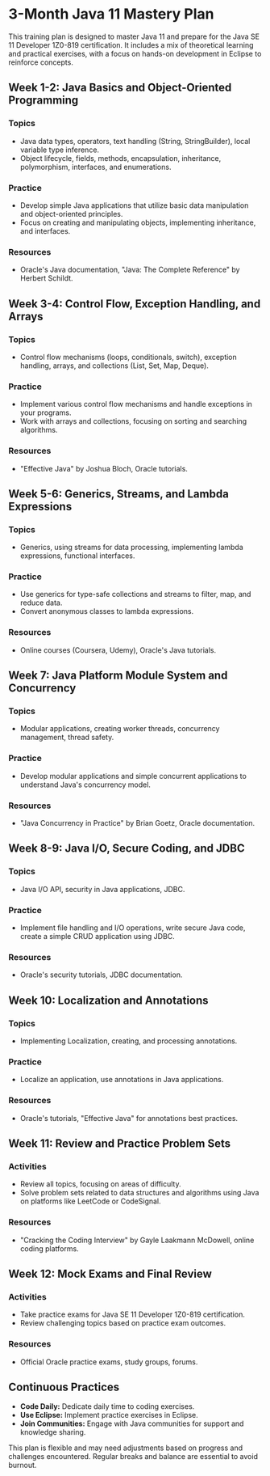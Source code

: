 # 3-Month Java 11 Mastery Plan

This training plan is designed to master Java 11 and prepare for the Java SE 11 Developer 1Z0-819 certification. It includes a mix of theoretical learning and practical exercises, with a focus on hands-on development in Eclipse to reinforce concepts.

## Week 1-2: Java Basics and Object-Oriented Programming

### Topics
- Java data types, operators, text handling (String, StringBuilder), local variable type inference.
- Object lifecycle, fields, methods, encapsulation, inheritance, polymorphism, interfaces, and enumerations.

### Practice
- Develop simple Java applications that utilize basic data manipulation and object-oriented principles.
- Focus on creating and manipulating objects, implementing inheritance, and interfaces.

### Resources
- Oracle's Java documentation, "Java: The Complete Reference" by Herbert Schildt.

## Week 3-4: Control Flow, Exception Handling, and Arrays

### Topics
- Control flow mechanisms (loops, conditionals, switch), exception handling, arrays, and collections (List, Set, Map, Deque).

### Practice
- Implement various control flow mechanisms and handle exceptions in your programs.
- Work with arrays and collections, focusing on sorting and searching algorithms.

### Resources
- "Effective Java" by Joshua Bloch, Oracle tutorials.

## Week 5-6: Generics, Streams, and Lambda Expressions

### Topics
- Generics, using streams for data processing, implementing lambda expressions, functional interfaces.

### Practice
- Use generics for type-safe collections and streams to filter, map, and reduce data.
- Convert anonymous classes to lambda expressions.

### Resources
- Online courses (Coursera, Udemy), Oracle's Java tutorials.

## Week 7: Java Platform Module System and Concurrency

### Topics
- Modular applications, creating worker threads, concurrency management, thread safety.

### Practice
- Develop modular applications and simple concurrent applications to understand Java's concurrency model.

### Resources
- "Java Concurrency in Practice" by Brian Goetz, Oracle documentation.

## Week 8-9: Java I/O, Secure Coding, and JDBC

### Topics
- Java I/O API, security in Java applications, JDBC.

### Practice
- Implement file handling and I/O operations, write secure Java code, create a simple CRUD application using JDBC.

### Resources
- Oracle's security tutorials, JDBC documentation.

## Week 10: Localization and Annotations

### Topics
- Implementing Localization, creating, and processing annotations.

### Practice
- Localize an application, use annotations in Java applications.

### Resources
- Oracle's tutorials, "Effective Java" for annotations best practices.

## Week 11: Review and Practice Problem Sets

### Activities
- Review all topics, focusing on areas of difficulty.
- Solve problem sets related to data structures and algorithms using Java on platforms like LeetCode or CodeSignal.

### Resources
- "Cracking the Coding Interview" by Gayle Laakmann McDowell, online coding platforms.

## Week 12: Mock Exams and Final Review

### Activities
- Take practice exams for Java SE 11 Developer 1Z0-819 certification.
- Review challenging topics based on practice exam outcomes.

### Resources
- Official Oracle practice exams, study groups, forums.

## Continuous Practices

- **Code Daily:** Dedicate daily time to coding exercises.
- **Use Eclipse:** Implement practice exercises in Eclipse.
- **Join Communities:** Engage with Java communities for support and knowledge sharing.

This plan is flexible and may need adjustments based on progress and challenges encountered. Regular breaks and balance are essential to avoid burnout.
